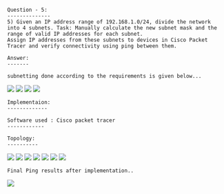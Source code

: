 ```
Question - 5:
--------------
5) Given an IP address range of 192.168.1.0/24, divide the network into 4 subnets. Task: Manually calculate the new subnet mask and the range of valid IP addresses for each subnet. 
Assign IP addresses from these subnets to devices in Cisco Packet Tracer and verify connectivity using ping between them. 

Answer:
-------

subnetting done according to the requirements is given below...
```
![](images/1.jpg)
![](images/2.jpg)
![](images/3.jpg)
![](images/4.jpg)

```
Implementaion:
-------------

Software used : Cisco packet tracer
------------

Topology:
----------
```

![](images/image.png)
![](images/image%20copy.png)
![](images/image%20copy%202.png)
![](images/image%20copy%203.png)
![](images/image%20copy%204.png)
![](images/image%20copy%205.png)
![](images/image%20copy%206.png)

```
Final Ping results after implementation..
```
![](images/image%20copy%207.png)